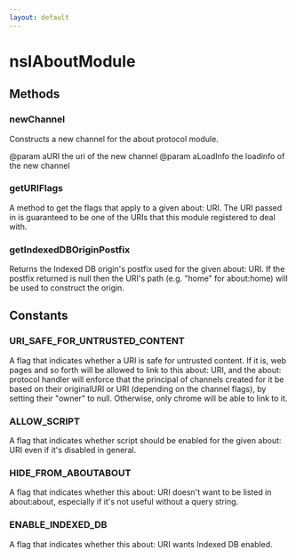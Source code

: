 ```yaml
---
layout: default
---
```


# nsIAboutModule #

## Methods ##

### newChannel ###

Constructs a new channel for the about protocol module. 

@param aURI the uri of the new channel
@param aLoadInfo the loadinfo of the new channel


### getURIFlags ###

A method to get the flags that apply to a given about: URI.  The URI
passed in is guaranteed to be one of the URIs that this module
registered to deal with.


### getIndexedDBOriginPostfix ###

Returns the Indexed DB origin's postfix used for the given about: URI.
If the postfix returned is null then the URI's path (e.g. "home" for
about:home) will be used to construct the origin.


## Constants ##

### URI_SAFE_FOR_UNTRUSTED_CONTENT ###

A flag that indicates whether a URI is safe for untrusted
content.  If it is, web pages and so forth will be allowed to
link to this about: URI, and the about: protocol handler will
enforce that the principal of channels created for it be based
on their originalURI or URI (depending on the channel flags),
by setting their "owner" to null.
Otherwise, only chrome will be able to link to it.


### ALLOW_SCRIPT ###

A flag that indicates whether script should be enabled for the
given about: URI even if it's disabled in general.


### HIDE_FROM_ABOUTABOUT ###

A flag that indicates whether this about: URI doesn't want to be listed
in about:about, especially if it's not useful without a query string.


### ENABLE_INDEXED_DB ###

A flag that indicates whether this about: URI wants Indexed DB enabled.

